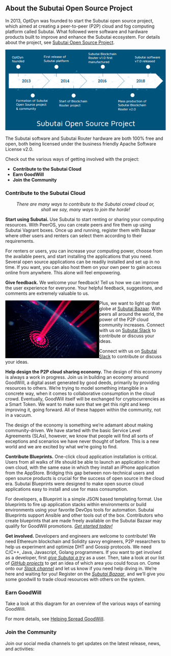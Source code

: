## About the Subutai Open Source Project

In 2013, OptDyn was founded to start the Subutai open source project, which aimed at creating a peer-to-peer (P2P) cloud and fog computing platform called Subutai. What followed were software and hardware products built to improve and enhance the Subutai ecosystem. For details about the project, see [Subutai Open Source Project](https://docs.subutai.io/About.html#subutai-the-open-source-project).

![Subutai Open Source Project Timeline](https://github.com/MarilizaC/doc-files/blob/master/subutai_timeline.png)

The Subutai software and Subutai Router hardware are both 100% free and open, both being licensed under the business friendly Apache Software License v2.0. 

Check out the various ways of getting involved with the project:
- **Contribute to the Subutai Cloud**
- **Earn GoodWill**
- **Join the Community**

### Contribute to the Subutai Cloud
<p align="center"><i>There are many ways to contribute to the Subutai crowd cloud or, </br> shall we say, many ways to join the horde! </i></p> 

**Start using Subutai.** Use Subutai to start renting or sharing your computing resources. With PeerOS, you can create peers and fire them up using Subutai Vagrant boxes. Once up and running, register them with Bazaar where other users and renters can select them according to their requirements.   

For renters or users, you can increase your computing power, choose from the available peers, and start installing the applications that you need. Several open source applications can be readily installed and set up in no time. If you want, you can also host them on your own peer to gain access online from anywhere. This alone will feel empowering.  

**Give feedback.** We welcome your feedback! Tell us how we can improve the user experience for everyone. Your helpful feedback, suggestions, and comments are extremely valuable to us.  

<img align="left" src="https://github.com/MarilizaC/doc-files/blob/master/subutai_globe.png"> Plus, we want to light up that globe at [Subutai Bazaar](https://bazaar.subutai.io/login). With peers all around the world, the power of the P2P cloud community increases. Connect with us on [Subutai Slack](https://slack.subutai.io) to contribute or discuss your ideas.</p> 

Connect with us on [Subutai Slack](https://slack.subutai.io) to contribute or discuss your ideas.

**Help design the P2P cloud sharing economy.** The design of this economy is always a work in progress. Join us in building an economy around GoodWill, a digital asset generated by good deeds, primarily by providing resources to others. We’re trying to model something intangible in a concrete way, when it comes to collaborative consumption in the cloud crowd. Eventually, GoodWill itself will be exchanged for cryptocurrencies as a Smart Token. We want to make sure that we get this right and keep improving it, going forward. All of these happen within the community, not in a vacuum.

The design of the economy is something we’re adamant about making community-driven. We have started with the basic Service Level Agreements (SLAs), however, we know that people will find all sorts of exceptions and scenarios we have never thought of before. This is a new world and we are excited by what we’re going to find.  

**Contribute Blueprints.** One-click cloud application installation is critical. Users from all walks of life should be able to launch an application in their own cloud, with the same ease in which they install an iPhone application from the AppStore. Bridging this gap between non-technical users and open source products is crucial for the success of open source in the cloud era. Subutai Blueprints were designed to make open source cloud applications easy to install and use for mass consumption.

For developers, a Blueprint is a simple JSON based templating format. Use blueprints to fire up application stacks within environments or build environments using your favorite DevOps tools for automation. Subutai Blueprints support Ansible and other tools out of the box. Contributors who create blueprints that are made freely available on the Subutai Bazaar may qualify for GoodWill promotions. *[Get started today!](https://github.com/subutai-blueprints/hackathon/wiki/Writing-Subutai-Blueprints)*

**Get involved.** Developers and engineers are welcome to contribute! We need Ethereum blockchain and Solidity savvy engineers, P2P researchers to help us experiment and optimize DHT and Gossip protocols. We need C/C++, Java, Javascript, Golang programmers. If you want to get involved as a developer, first *[give Subutai a try](https://subutai.io/getting-started.html)* as a user. Then, take a look at our list of *[GitHub projects](https://github.com/subutai-io/)* to get an idea of which area you could focus on. Come onto our *[Slack channel](https://slack.subutai.io)* and let us know if you need help diving in. We’re here and waiting for you! Register on the *[Subutai Bazaar](https://bazaar.subutai.io/login)*, and we’ll give you some goodwill to trade cloud resources with others on the system.

### Earn GoodWill
Take a look at this diagram for an overview of the various ways of earning GoodWill. 

<insert Earning GW infog> For more details, see [Helping Spread GoodWill](https://subutai.io/subutai-foss.html).

### Join the Community
Join our social media channels to get updates on the latest release, news, and activities:

<insert channel links>




